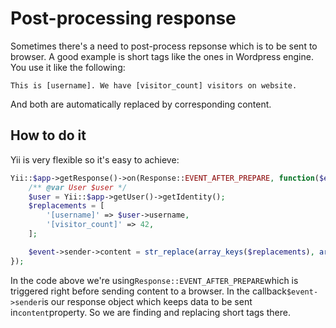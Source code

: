 # Post-processing response

Sometimes there's a need to post-process repsonse which is to be sent to browser. A good example is short tags like the ones in Wordpress engine. You use it like the following:

```
This is [username]. We have [visitor_count] visitors on website.
```

And both are automatically replaced by corresponding content.

## How to do it

Yii is very flexible so it's easy to achieve:

```php
Yii::$app->getResponse()->on(Response::EVENT_AFTER_PREPARE, function($event) {
    /** @var User $user */
    $user = Yii::$app->getUser()->getIdentity();
    $replacements = [
        '[username]' => $user->username,
        '[visitor_count]' => 42,
    ];

    $event->sender->content = str_replace(array_keys($replacements), array_values($replacements), $event->sender->content);
});
```

In the code above we're using`Response::EVENT_AFTER_PREPARE`which is triggered right before sending content to a browser. In the callback`$event->sender`is our response object which keeps data to be sent in`content`property. So we are finding and replacing short tags there.

